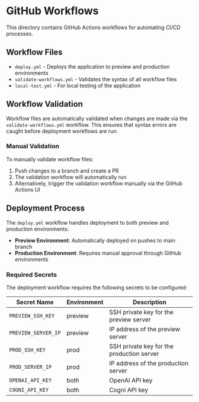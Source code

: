 # GitHub Workflows

This directory contains GitHub Actions workflows for automating CI/CD processes.

## Workflow Files

- `deploy.yml` - Deploys the application to preview and production environments
- `validate-workflows.yml` - Validates the syntax of all workflow files
- `local-test.yml` - For local testing of the application

## Workflow Validation

Workflow files are automatically validated when changes are made via the `validate-workflows.yml` workflow. 
This ensures that syntax errors are caught before deployment workflows are run.

### Manual Validation

To manually validate workflow files:

1. Push changes to a branch and create a PR
2. The validation workflow will automatically run
3. Alternatively, trigger the validation workflow manually via the GitHub Actions UI

## Deployment Process

The `deploy.yml` workflow handles deployment to both preview and production environments:

- **Preview Environment**: Automatically deployed on pushes to main branch
- **Production Environment**: Requires manual approval through GitHub environments

### Required Secrets

The deployment workflow requires the following secrets to be configured:

| Secret Name | Environment | Description |
|-------------|------------|-------------|
| `PREVIEW_SSH_KEY` | preview | SSH private key for the preview server |
| `PREVIEW_SERVER_IP` | preview | IP address of the preview server |
| `PROD_SSH_KEY` | prod | SSH private key for the production server |
| `PROD_SERVER_IP` | prod | IP address of the production server |
| `OPENAI_API_KEY` | both | OpenAI API key |
| `COGNI_API_KEY` | both | Cogni API key | 